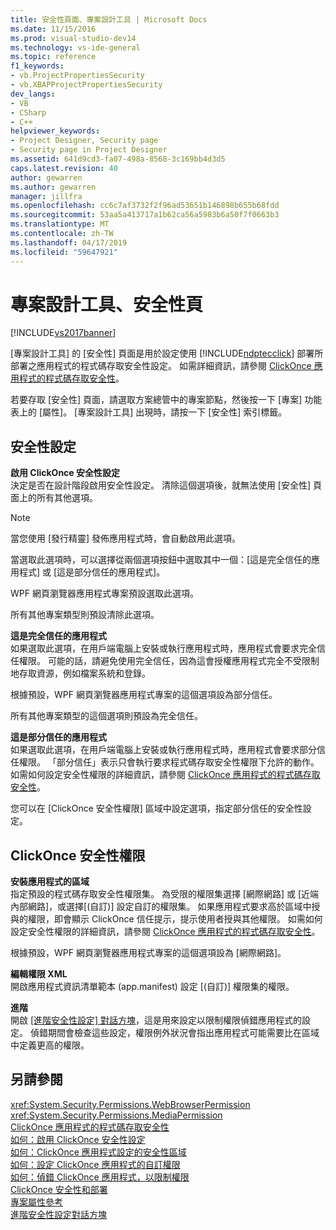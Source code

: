 ```yaml
---
title: 安全性頁面、專案設計工具 | Microsoft Docs
ms.date: 11/15/2016
ms.prod: visual-studio-dev14
ms.technology: vs-ide-general
ms.topic: reference
f1_keywords:
- vb.ProjectPropertiesSecurity
- vb.XBAPProjectPropertiesSecurity
dev_langs:
- VB
- CSharp
- C++
helpviewer_keywords:
- Project Designer, Security page
- Security page in Project Designer
ms.assetid: 641d9cd3-fa07-498a-8568-3c169bb4d3d5
caps.latest.revision: 40
author: gewarren
ms.author: gewarren
manager: jillfra
ms.openlocfilehash: cc6c7af3732f2f96ad53651b146898b655b68fdd
ms.sourcegitcommit: 53aa5a413717a1b62ca56a5983b6a50f7f0663b3
ms.translationtype: MT
ms.contentlocale: zh-TW
ms.lasthandoff: 04/17/2019
ms.locfileid: "59647921"
---
```

# <a name="security-page-project-designer"></a>專案設計工具、安全性頁
[!INCLUDE[vs2017banner](../../includes/vs2017banner.md)]

[專案設計工具] 的 [安全性] 頁面是用於設定使用 [!INCLUDE[ndptecclick](../../includes/ndptecclick-md.md)] 部署所部署之應用程式的程式碼存取安全性設定。 如需詳細資訊，請參閱 [ClickOnce 應用程式的程式碼存取安全性](../../deployment/code-access-security-for-clickonce-applications.md)。  
  
 若要存取 [安全性] 頁面，請選取方案總管中的專案節點，然後按一下 [專案] 功能表上的 [屬性]。 [專案設計工具] 出現時，請按一下 [安全性] 索引標籤。  
  
## <a name="security-settings"></a>安全性設定  
 **啟用 ClickOnce 安全性設定**  
 決定是否在設計階段啟用安全性設定。 清除這個選項後，就無法使用 [安全性] 頁面上的所有其他選項。  
  
> [!NOTE]
>  當您使用 [發行精靈] 發佈應用程式時，會自動啟用此選項。  
  
 當選取此選項時，可以選擇從兩個選項按鈕中選取其中一個：[這是完全信任的應用程式] 或 [這是部分信任的應用程式]。  
  
 WPF 網頁瀏覽器應用程式專案預設選取此選項。  
  
 所有其他專案類型則預設清除此選項。  
  
 **這是完全信任的應用程式**  
 如果選取此選項，在用戶端電腦上安裝或執行應用程式時，應用程式會要求完全信任權限。 可能的話，請避免使用完全信任，因為這會授權應用程式完全不受限制地存取資源，例如檔案系統和登錄。  
  
 根據預設，WPF 網頁瀏覽器應用程式專案的這個選項設為部分信任。  
  
 所有其他專案類型的這個選項則預設為完全信任。  
  
 **這是部分信任的應用程式**  
 如果選取此選項，在用戶端電腦上安裝或執行應用程式時，應用程式會要求部分信任權限。 「部分信任」表示只會執行要求程式碼存取安全性權限下允許的動作。 如需如何設定安全性權限的詳細資訊，請參閱 [ClickOnce 應用程式的程式碼存取安全性](../../deployment/code-access-security-for-clickonce-applications.md)。  
  
 您可以在 [ClickOnce 安全性權限] 區域中設定選項，指定部分信任的安全性設定。  
  
## <a name="clickonce-security-permissions"></a>ClickOnce 安全性權限  
 **安裝應用程式的區域**  
 指定預設的程式碼存取安全性權限集。 為受限的權限集選擇 [網際網路] 或 [近端內部網路]，或選擇[(自訂)] 設定自訂的權限集。 如果應用程式要求高於區域中授與的權限，即會顯示 ClickOnce 信任提示，提示使用者授與其他權限。 如需如何設定安全性權限的詳細資訊，請參閱 [ClickOnce 應用程式的程式碼存取安全性](../../deployment/code-access-security-for-clickonce-applications.md)。  
  
 根據預設，WPF 網頁瀏覽器應用程式專案的這個選項設為 [網際網路]。  
  
 **編輯權限 XML**  
 開啟應用程式資訊清單範本 (app.manifest) 設定 [(自訂)] 權限集的權限。  
  
 **進階**  
 開啟 [[進階安全性設定] 對話方塊](../../ide/reference/advanced-security-settings-dialog-box.md)，這是用來設定以限制權限偵錯應用程式的設定。 偵錯期間會檢查這些設定，權限例外狀況會指出應用程式可能需要比在區域中定義更高的權限。  
  
## <a name="see-also"></a>另請參閱  
 <xref:System.Security.Permissions.WebBrowserPermission>   
 <xref:System.Security.Permissions.MediaPermission>   
 [ClickOnce 應用程式的程式碼存取安全性](../../deployment/code-access-security-for-clickonce-applications.md)   
 [如何：啟用 ClickOnce 安全性設定](../../deployment/how-to-enable-clickonce-security-settings.md)   
 [如何：ClickOnce 應用程式設定的安全性區域](../../deployment/how-to-set-a-security-zone-for-a-clickonce-application.md)   
 [如何：設定 ClickOnce 應用程式的自訂權限](../../deployment/how-to-set-custom-permissions-for-a-clickonce-application.md)   
 [如何：偵錯 ClickOnce 應用程式，以限制權限](../../deployment/how-to-debug-a-clickonce-application-with-restricted-permissions.md)   
 [ClickOnce 安全性和部署](../../deployment/clickonce-security-and-deployment.md)   
 [專案屬性參考](../../ide/reference/project-properties-reference.md)   
 [進階安全性設定對話方塊](../../ide/reference/advanced-security-settings-dialog-box.md)
